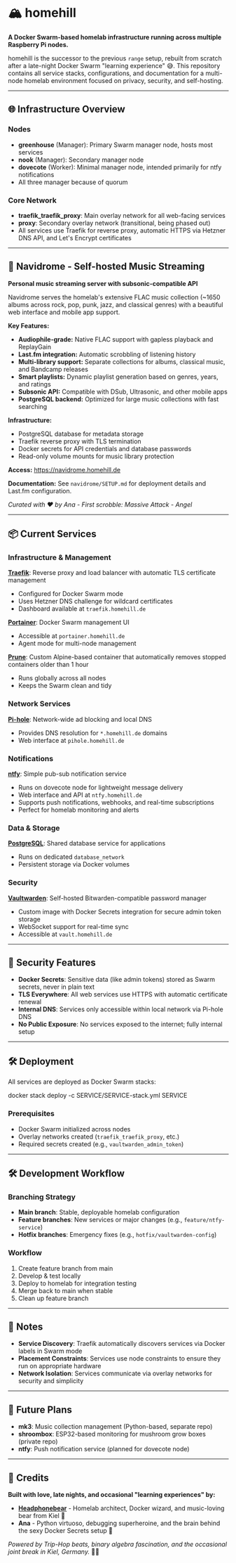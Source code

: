 # 🏔️ homehill

**A Docker Swarm-based homelab infrastructure running across multiple Raspberry Pi nodes.**

homehill is the successor to the previous `range` setup, rebuilt from scratch after a late-night Docker Swarm "learning experience" 😅. This repository contains all service stacks, configurations, and documentation for a multi-node homelab environment focused on privacy, security, and self-hosting.

---

## 🌐 Infrastructure Overview

### Nodes
- **greenhouse** (Manager): Primary Swarm manager node, hosts most services
- **nook** (Manager): Secondary manager node  
- **dovecote** (Worker): Minimal manager node, intended primarily for ntfy notifications
- All three manager because of quorum

### Core Network
- **traefik_traefik_proxy**: Main overlay network for all web-facing services
- **proxy**: Secondary overlay network (transitional, being phased out)
- All services use Traefik for reverse proxy, automatic HTTPS via Hetzner DNS API, and Let's Encrypt certificates

---
## 🎵 Navidrome - Self-hosted Music Streaming

**Personal music streaming server with subsonic-compatible API**

Navidrome serves the homelab's extensive FLAC music collection (~1650 albums across rock, pop, punk, jazz, and classical genres) with a beautiful web interface and mobile app support.

**Key Features:**
- **Audiophile-grade:** Native FLAC support with gapless playback and ReplayGain
- **Last.fm integration:** Automatic scrobbling of listening history
- **Multi-library support:** Separate collections for albums, classical music, and Bandcamp releases
- **Smart playlists:** Dynamic playlist generation based on genres, years, and ratings
- **Subsonic API:** Compatible with DSub, Ultrasonic, and other mobile apps
- **PostgreSQL backend:** Optimized for large music collections with fast searching

**Infrastructure:**
- PostgreSQL database for metadata storage
- Traefik reverse proxy with TLS termination
- Docker secrets for API credentials and database passwords
- Read-only volume mounts for music library protection

**Access:** https://navidrome.homehill.de

**Documentation:** See `navidrome/SETUP.md` for deployment details and Last.fm configuration.

*Curated with ❤️ by Ana - First scrobble: Massive Attack - Angel*

---
## 📦 Current Services

### Infrastructure & Management

**[Traefik](traefik/)**: Reverse proxy and load balancer with automatic TLS certificate management
- Configured for Docker Swarm mode
- Uses Hetzner DNS challenge for wildcard certificates  
- Dashboard available at `traefik.homehill.de`

**[Portainer](portainer/)**: Docker Swarm management UI
- Accessible at `portainer.homehill.de`
- Agent mode for multi-node management

**[Prune](prune/)**: Custom Alpine-based container that automatically removes stopped containers older than 1 hour
- Runs globally across all nodes
- Keeps the Swarm clean and tidy

### Network Services

**[Pi-hole](pihole/)**: Network-wide ad blocking and local DNS
- Provides DNS resolution for `*.homehill.de` domains
- Web interface at `pihole.homehill.de`

### Notifications

**[ntfy](ntfy/)**: Simple pub-sub notification service
- Runs on dovecote node for lightweight message delivery
- Web interface and API at `ntfy.homehill.de`
- Supports push notifications, webhooks, and real-time subscriptions
- Perfect for homelab monitoring and alerts

### Data & Storage

**[PostgreSQL](postgres/)**: Shared database service for applications
- Runs on dedicated `database_network`
- Persistent storage via Docker volumes

### Security

**[Vaultwarden](vaultwarden/)**: Self-hosted Bitwarden-compatible password manager
- Custom image with Docker Secrets integration for secure admin token storage
- WebSocket support for real-time sync
- Accessible at `vault.homehill.de`

---

## 🔐 Security Features

- **Docker Secrets**: Sensitive data (like admin tokens) stored as Swarm secrets, never in plain text
- **TLS Everywhere**: All web services use HTTPS with automatic certificate renewal
- **Internal DNS**: Services only accessible within local network via Pi-hole DNS
- **No Public Exposure**: No services exposed to the internet; fully internal setup

---

## 🛠️ Deployment

All services are deployed as Docker Swarm stacks:

docker stack deploy -c SERVICE/SERVICE-stack.yml SERVICE


### Prerequisites

- Docker Swarm initialized across nodes
- Overlay networks created (`traefik_traefik_proxy`, etc.)
- Required secrets created (e.g., `vaultwarden_admin_token`)

---

## 🛠️ Development Workflow

### Branching Strategy
- **Main branch**: Stable, deployable homelab configuration
- **Feature branches**: New services or major changes (e.g., `feature/ntfy-service`)
- **Hotfix branches**: Emergency fixes (e.g., `hotfix/vaultwarden-config`)

### Workflow
1. Create feature branch from main
2. Develop & test locally
3. Deploy to homelab for integration testing
4. Merge back to main when stable
5. Clean up feature branch

---

## 📝 Notes

- **Service Discovery**: Traefik automatically discovers services via Docker labels in Swarm mode
- **Placement Constraints**: Services use node constraints to ensure they run on appropriate hardware
- **Network Isolation**: Services communicate via overlay networks for security and simplicity

---

## 🚀 Future Plans

- **mk3**: Music collection management (Python-based, separate repo)
- **shroombox**: ESP32-based monitoring for mushroom grow boxes (private repo)  
- **ntfy**: Push notification service (planned for dovecote node)

---

## 💝 Credits

**Built with love, late nights, and occasional "learning experiences" by:**

- **[Headphonebear](https://github.com/headphonebear)** - Homelab architect, Docker wizard, and music-loving bear from Kiel 🐻
- **Ana** - Python virtuoso, debugging superheroine, and the brain behind the sexy Docker Secrets setup 💋

*Powered by Trip-Hop beats, binary algebra fascination, and the occasional joint break in Kiel, Germany.* 🌿✨


